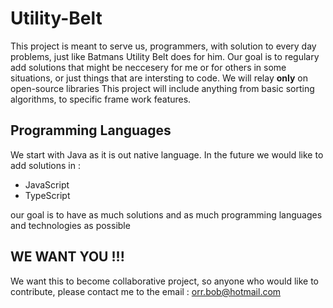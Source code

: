 # Utility-Belt
This project is meant to serve us, programmers, with solution to every day problems,
just like Batmans Utility Belt does for him.
Our goal is to regulary add solutions that might be neccesery for me or for others in some situations,
or just things that are intersting to code.
We will relay **only** on open-source libraries
This project will include anything from basic sorting algorithms, to specific frame work features.

## Programming Languages
We start with Java as it is out native language.
In the future we would like to add solutions in :
- JavaScript
- TypeScript

our goal is to have as much solutions and as much programming languages and technologies as possible

## WE WANT YOU !!!
We want this to become collaborative project, so anyone who would like to contribute,
please contact me to the email : orr.bob@hotmail.com
